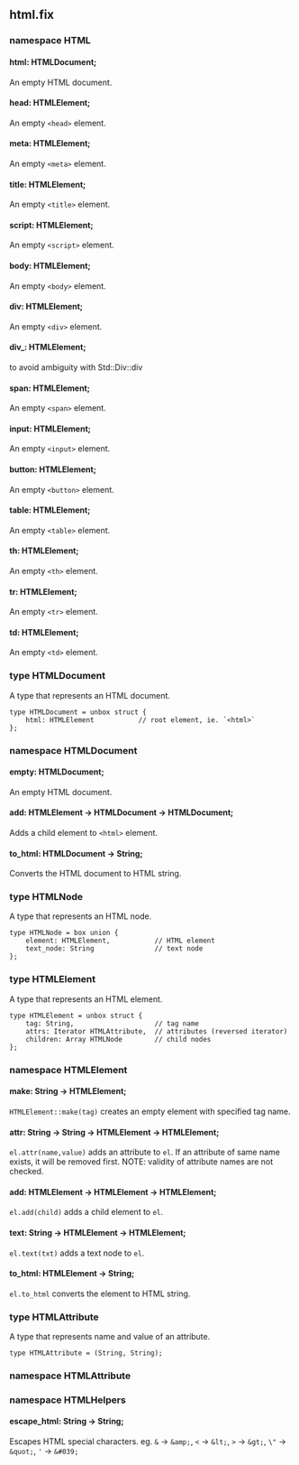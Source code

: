 ## html.fix

### namespace HTML

#### html: HTMLDocument;

An empty HTML document.

#### head: HTMLElement;

An empty `<head>` element.

#### meta: HTMLElement;

An empty `<meta>` element.

#### title: HTMLElement;

An empty `<title>` element.

#### script: HTMLElement;

An empty `<script>` element.

#### body: HTMLElement;

An empty `<body>` element.

#### div: HTMLElement;

An empty `<div>` element.

#### div_: HTMLElement;

to avoid ambiguity with Std::Div::div

#### span: HTMLElement;

An empty `<span>` element.

#### input: HTMLElement;

An empty `<input>` element.

#### button: HTMLElement;

An empty `<button>` element.

#### table: HTMLElement;

An empty `<table>` element.

#### th: HTMLElement;

An empty `<th>` element.

#### tr: HTMLElement;

An empty `<tr>` element.

#### td: HTMLElement;

An empty `<td>` element.

### type HTMLDocument

A type that represents an HTML document.

```
type HTMLDocument = unbox struct {
    html: HTMLElement           // root element, ie. `<html>`
};
```
### namespace HTMLDocument

#### empty: HTMLDocument;

An empty HTML document.

#### add: HTMLElement -> HTMLDocument -> HTMLDocument;

Adds a child element to `<html>` element.

#### to_html: HTMLDocument -> String;

Converts the HTML document to HTML string.

### type HTMLNode

A type that represents an HTML node.

```
type HTMLNode = box union {
    element: HTMLElement,           // HTML element
    text_node: String               // text node
};
```
### type HTMLElement

A type that represents an HTML element.

```
type HTMLElement = unbox struct {
    tag: String,                    // tag name
    attrs: Iterator HTMLAttribute,  // attributes (reversed iterator)
    children: Array HTMLNode        // child nodes
};
```
### namespace HTMLElement

#### make: String -> HTMLElement;

`HTMLElement::make(tag)` creates an empty element with specified tag name.

#### attr: String -> String -> HTMLElement -> HTMLElement;

`el.attr(name,value)` adds an attribute to `el`.
If an attribute of same name exists, it will be removed first.
NOTE: validity of attribute names are not checked.

#### add: HTMLElement -> HTMLElement -> HTMLElement;

`el.add(child)` adds a child element to `el`.

#### text: String -> HTMLElement -> HTMLElement;

`el.text(txt)` adds a text node to `el`.

#### to_html: HTMLElement -> String;

`el.to_html` converts the element to HTML string.

### type HTMLAttribute

A type that represents name and value of an attribute.

```
type HTMLAttribute = (String, String);
```
### namespace HTMLAttribute

### namespace HTMLHelpers

#### escape_html: String -> String;

Escapes HTML special characters.
eg. `&` -> `&amp;`, `<` -> `&lt;`, `>` -> `&gt;`, `\"` -> `&quot;`, `'` -> `&#039;`

